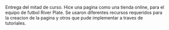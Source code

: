 Entrega del mitad de curso.
Hice una pagina como una tienda online, para el equipo de futbol River Plate.
Se usaron diferentes recursos requeridos para la creacion de la pagina y otros que pude implementar a traves de tutoriales.

